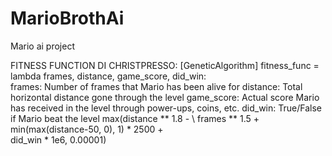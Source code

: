 # MarioBrothAi
Mario ai project


FITNESS FUNCTION DI CHRISTPRESSO: 
[GeneticAlgorithm]
fitness_func = lambda frames, distance, game_score, did_win: \
frames:     Number of frames that Mario has been alive for
distance:   Total horizontal distance gone through the level
game_score: Actual score Mario has received in the level through power-ups, coins, etc.
did_win:    True/False if Mario beat the level
    max(distance ** 1.8 - \ 
    frames ** 1.5 +   \
    min(max(distance-50, 0), 1) * 2500 + \
    did_win * 1e6, 0.00001)
